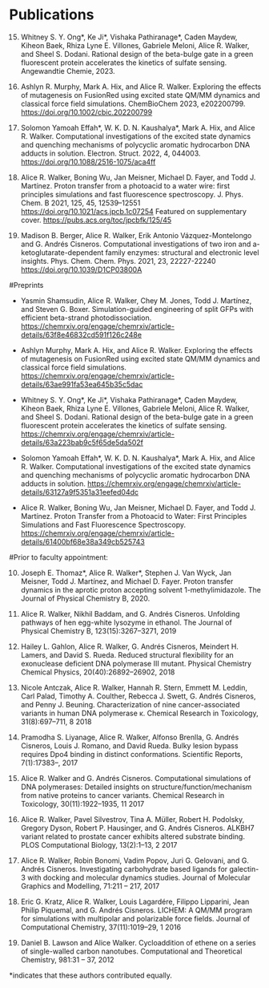 # Publications

15. Whitney S. Y. Ong*, Ke Ji*, Vishaka Pathiranage*, Caden Maydew, Kiheon Baek, Rhiza Lyne E. Villones, Gabriele Meloni, Alice R. Walker, and Sheel S. Dodani. Rational design of the beta-bulge gate in a green fluorescent protein accelerates the kinetics of sulfate sensing. Angewandtie Chemie, 2023.  

14. Ashlyn R. Murphy, Mark A. Hix, and Alice R. Walker. Exploring the effects of mutagenesis on FusionRed using excited state QM/MM dynamics and classical force field simulations. ChemBioChem 2023, e202200799. https://doi.org/10.1002/cbic.202200799

13. Solomon Yamoah Effah*, W. K. D. N. Kaushalya*, Mark A. Hix, and Alice R. Walker. Computational investigations of the excited state dynamics and quenching mechanisms of polycyclic aromatic hydrocarbon DNA adducts in solution. Electron. Struct. 2022, 4, 044003. https://doi.org/10.1088/2516-1075/aca4ff

12. Alice R. Walker, Boning Wu, Jan Meisner, Michael D. Fayer, and Todd J. Martínez. Proton transfer from a photoacid to a water wire: first principles simulations and fast fluorescence spectroscopy. J. Phys. Chem. B 2021, 125, 45, 12539–12551 https://doi.org/10.1021/acs.jpcb.1c07254
Featured on supplementary cover. https://pubs.acs.org/toc/jpcbfk/125/45

11. Madison B. Berger, Alice R. Walker, Erik Antonio Vázquez-Montelongo and G. Andrés Cisneros.
Computational investigations of two iron and a-ketoglutarate-dependent family enzymes: structural
and electronic level insights. Phys. Chem. Chem. Phys. 2021, 23, 22227-22240 https://doi.org/10.1039/D1CP03800A


#Preprints

 - Yasmin Shamsudin, Alice R. Walker, Chey M. Jones, Todd J. Martínez, and Steven G. Boxer. Simulation-guided engineering of split GFPs with efficient beta-strand photodissociation. https://chemrxiv.org/engage/chemrxiv/article-details/63f8e46832cd591f126c248e

 - Ashlyn Murphy, Mark A. Hix, and Alice R. Walker. Exploring the effects of mutagenesis on FusionRed using excited state QM/MM dynamics and classical force field simulations. https://chemrxiv.org/engage/chemrxiv/article-details/63ae991fa53ea645b35c5dac

 - Whitney S. Y. Ong*, Ke Ji*, Vishaka Pathiranage*, Caden Maydew, Kiheon Baek, Rhiza Lyne E. Villones, Gabriele Meloni, Alice R. Walker, and Sheel S. Dodani. Rational design of the beta-bulge gate in a green fluorescent protein accelerates the kinetics of sulfate sensing. https://chemrxiv.org/engage/chemrxiv/article-details/63a223bab9c5f65de5da502f

 - Solomon Yamoah Effah*, W. K. D. N. Kaushalya*, Mark A. Hix, and Alice R. Walker. Computational investigations of the excited state dynamics and quenching mechanisms of polycyclic aromatic hydrocarbon DNA adducts in solution. https://chemrxiv.org/engage/chemrxiv/article-details/63127a9f5351a31eefed04dc

 - Alice R. Walker, Boning Wu, Jan Meisner, Michael D. Fayer, and Todd J. Martínez. Proton Transfer from a Photoacid to Water: First Principles Simulations and Fast Fluorescence Spectroscopy. https://chemrxiv.org/engage/chemrxiv/article-details/61400bf68e38a349cb525743

#Prior to faculty appointment:

10. Joseph E. Thomaz*, Alice R. Walker*, Stephen J. Van Wyck, Jan Meisner, Todd J. Martínez, and Michael D. Fayer. Proton transfer dynamics in the aprotic proton accepting solvent 1-methylimidazole. The Journal of Physical Chemistry B, 2020.

9. Alice R. Walker, Nikhil Baddam, and G. Andrés Cisneros. Unfolding pathways of hen egg-white lysozyme in ethanol. The Journal of Physical Chemistry B, 123(15):3267–3271, 2019

8. Hailey L. Gahlon, Alice R. Walker, G. Andrés Cisneros, Meindert H. Lamers, and David S. Rueda. Reduced structural flexibility for an exonuclease deficient DNA polymerase III mutant. Physical Chemistry Chemical Physics, 20(40):26892–26902, 2018

7. Nicole Antczak, Alice R. Walker, Hannah R. Stern, Emmett M. Leddin, Carl Palad, Timothy A. Coulther, Rebecca J. Swett, G. Andrés Cisneros, and Penny J. Beuning. Characterization of
nine cancer-associated variants in human DNA polymerase κ. Chemical Research in Toxicology, 31(8):697–711, 8 2018

6. Pramodha S. Liyanage, Alice R. Walker, Alfonso Brenlla, G. Andrés Cisneros, Louis J. Romano, and David Rueda. Bulky lesion bypass requires Dpo4 binding in distinct conformations. Scientific Reports, 7(1):17383–, 2017

5. Alice R. Walker and G. Andrés Cisneros. Computational simulations of DNA polymerases: Detailed insights on structure/function/mechanism from native proteins to cancer variants. Chemical Research in Toxicology, 30(11):1922–1935, 11 2017

4. Alice R. Walker, Pavel Silvestrov, Tina A. Müller, Robert H. Podolsky, Gregory Dyson, Robert P. Hausinger, and G. Andrés Cisneros. ALKBH7 variant related to prostate cancer exhibits altered substrate binding. PLOS Computational Biology, 13(2):1–13, 2 2017

3. Alice R. Walker, Robin Bonomi, Vadim Popov, Juri G. Gelovani, and G. Andrés Cisneros. Investigating carbohydrate based ligands for galectin-3 with docking and molecular dynamics studies. Journal of Molecular Graphics and Modelling, 71:211 – 217, 2017

2. Eric G. Kratz, Alice R. Walker, Louis Lagardére, Filippo Lipparini, Jean Philip Piquemal, and G. Andrés Cisneros. LICHEM: A QM/MM program for simulations with multipolar and polarizable force fields. Journal of Computational Chemistry, 37(11):1019–29, 1 2016

1. Daniel B. Lawson and Alice Walker. Cycloaddition of ethene on a series of single-walled carbon nanotubes. Computational and Theoretical Chemistry, 981:31 – 37, 2012

*indicates that these authors contributed equally. 
